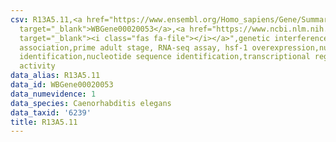 ```yaml
---
csv: R13A5.11,<a href="https://www.ensembl.org/Homo_sapiens/Gene/Summary?db=core;g=WBGene00020053"
  target="_blank">WBGene00020053</a>,<a href="https://www.ncbi.nlm.nih.gov/pubmed/30894454"
  target="_blank"><i class="fas fa-file"></i></a>",genetic interference,functional
  association,prime adult stage, RNA-seq assay, hsf-1 overexpression,nucleotide sequence
  identification,nucleotide sequence identification,transcriptional regulation,up-regulates
  activity
data_alias: R13A5.11
data_id: WBGene00020053
data_numevidence: 1
data_species: Caenorhabditis elegans
data_taxid: '6239'
title: R13A5.11
---
```


